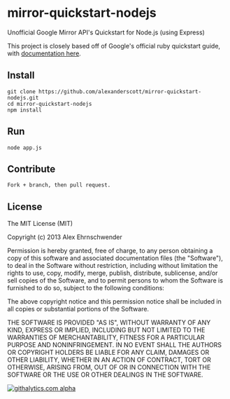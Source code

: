 mirror-quickstart-nodejs
========================

Unofficial Google Mirror API's Quickstart for Node.js (using Express)

This project is closely based off of Google's official ruby quickstart guide, with [documentation here](https://developers.google.com/glass/quickstart/ruby).

## Install

    git clone https://github.com/alexanderscott/mirror-quickstart-nodejs.git
    cd mirror-quickstart-nodejs
    npm install


## Run

    node app.js


## Contribute

    Fork + branch, then pull request.


## License

The MIT License (MIT)

Copyright (c) 2013 Alex Ehrnschwender

Permission is hereby granted, free of charge, to any person obtaining a copy of
this software and associated documentation files (the "Software"), to deal in
the Software without restriction, including without limitation the rights to
use, copy, modify, merge, publish, distribute, sublicense, and/or sell copies of
the Software, and to permit persons to whom the Software is furnished to do so,
subject to the following conditions:

The above copyright notice and this permission notice shall be included in all
copies or substantial portions of the Software.

THE SOFTWARE IS PROVIDED "AS IS", WITHOUT WARRANTY OF ANY KIND, EXPRESS OR
IMPLIED, INCLUDING BUT NOT LIMITED TO THE WARRANTIES OF MERCHANTABILITY, FITNESS
FOR A PARTICULAR PURPOSE AND NONINFRINGEMENT. IN NO EVENT SHALL THE AUTHORS OR
COPYRIGHT HOLDERS BE LIABLE FOR ANY CLAIM, DAMAGES OR OTHER LIABILITY, WHETHER
IN AN ACTION OF CONTRACT, TORT OR OTHERWISE, ARISING FROM, OUT OF OR IN
CONNECTION WITH THE SOFTWARE OR THE USE OR OTHER DEALINGS IN THE SOFTWARE.

[![githalytics.com alpha](https://cruel-carlota.pagodabox.com/1fcc021639bf7d166b63ed9d9ae9d70b "githalytics.com")](http://githalytics.com/alexanderscott/mirror-quickstart-nodejs)
